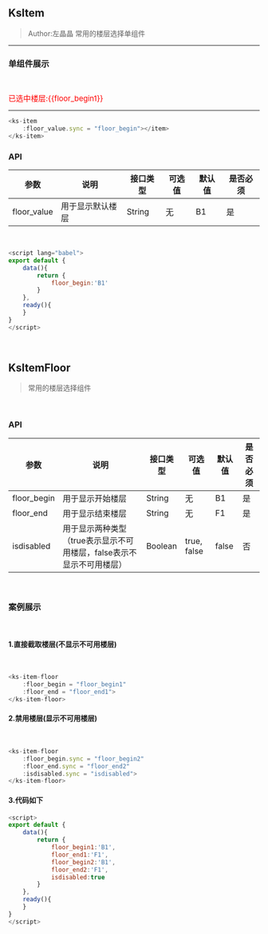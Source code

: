 ## KsItem

> Author:左晶晶
> 常用的楼层选择单组件

---

### 单组件展示

<br/>

<ks-item
    :floor_value.sync = "floor_begin1"></item>
</ks-item>
<span style="color:red;font-size:15px">已选中楼层:{{floor_begin1}}</span>

-----

```javascript
<ks-item
    :floor_value.sync = "floor_begin"></item>
</ks-item>
```

### API
| 参数 | 说明 | 接口类型  | 可选值 | 默认值 | 是否必须 |
|------|-------|----------|---------|-------|--------|
| floor_value | 用于显示默认楼层  | String | 无 | B1  | 是 |


<br/>

```javascript
<script lang="babel">
export default {
    data(){
        return {
            floor_begin:'B1'
        }
    },
    ready(){
    }
}
</script>
```
<br/>

## KsItemFloor

> 常用的楼层选择组件

<br/>

### API
| 参数 | 说明 | 接口类型  | 可选值 | 默认值 | 是否必须 |
|------|-------|----------|---------|-------|--------|
| floor_begin | 用于显示开始楼层  | String | 无 | B1  | 是 |
| floor_end | 用于显示结束楼层  |  String | 无 | F1  | 是 |
| isdisabled | 用于显示两种类型（true表示显示不可用楼层，false表示不显示不可用楼层）  | Boolean | true, false | false | 否 |

<br/>


### 案例展示

<br/>

#### 1.直接截取楼层(不显示不可用楼层)

<br/>

<ks-item-floor
    :floor_begin.sync = "floor_begin1"
    :floor_end.sync = "floor_end1">
</ks-item-floor>

```javascript
<ks-item-floor
    :floor_begin = "floor_begin1"
    :floor_end = "floor_end1">
</ks-item-floor>
```

#### 2.禁用楼层(显示不可用楼层)

<br/>

<ks-item-floor
    :floor_begin.sync = "floor_begin2"
    :floor_end.sync = "floor_end2"
    :isdisabled.sync = "isdisabled">
</ks-item-floor>

```javascript
<ks-item-floor
    :floor_begin.sync = "floor_begin2"
    :floor_end.sync = "floor_end2"
    :isdisabled.sync = "isdisabled">
</ks-item-floor>
```

#### 3.代码如下

```javascript
<script>
export default {
    data(){
        return {
            floor_begin1:'B1',
            floor_end1:'F1',
            floor_begin2:'B1',
            floor_end2:'F1',
            isdisabled:true
        }
    },
    ready(){
    }
}
</script>
```
<script>
export default {
    data(){
        return {
            floor_begin1:'B1',
            floor_end1:'F1',
            floor_begin2:'B1',
            floor_end2:'F1',
            isdisabled:true
        }
    },
    ready(){
    }
}
</script>

